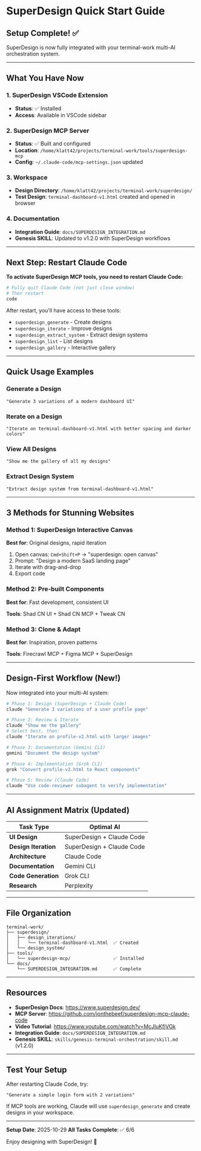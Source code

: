 # SuperDesign Quick Start Guide

## Setup Complete! ✅

SuperDesign is now fully integrated with your terminal-work multi-AI orchestration system.

---

## What You Have Now

### 1. SuperDesign VSCode Extension
- **Status**: ✅ Installed
- **Access**: Available in VSCode sidebar

### 2. SuperDesign MCP Server
- **Status**: ✅ Built and configured
- **Location**: `/home/klatt42/projects/terminal-work/tools/superdesign-mcp`
- **Config**: `~/.claude-code/mcp-settings.json` updated

### 3. Workspace
- **Design Directory**: `/home/klatt42/projects/terminal-work/superdesign/`
- **Test Design**: `terminal-dashboard-v1.html` created and opened in browser

### 4. Documentation
- **Integration Guide**: `docs/SUPERDESIGN_INTEGRATION.md`
- **Genesis SKILL**: Updated to v1.2.0 with SuperDesign workflows

---

## Next Step: Restart Claude Code

**To activate SuperDesign MCP tools, you need to restart Claude Code:**

```bash
# Fully quit Claude Code (not just close window)
# Then restart
code
```

After restart, you'll have access to these tools:
- `superdesign_generate` - Create designs
- `superdesign_iterate` - Improve designs
- `superdesign_extract_system` - Extract design systems
- `superdesign_list` - List designs
- `superdesign_gallery` - Interactive gallery

---

## Quick Usage Examples

### Generate a Design
```
"Generate 3 variations of a modern dashboard UI"
```

### Iterate on a Design
```
"Iterate on terminal-dashboard-v1.html with better spacing and darker colors"
```

### View All Designs
```
"Show me the gallery of all my designs"
```

### Extract Design System
```
"Extract design system from terminal-dashboard-v1.html"
```

---

## 3 Methods for Stunning Websites

### Method 1: SuperDesign Interactive Canvas
**Best for**: Original designs, rapid iteration

1. Open canvas: `Cmd+Shift+P` → "superdesign: open canvas"
2. Prompt: "Design a modern SaaS landing page"
3. Iterate with drag-and-drop
4. Export code

### Method 2: Pre-built Components
**Best for**: Fast development, consistent UI

**Tools**: Shad CN UI + Shad CN MCP + Tweak CN

### Method 3: Clone & Adapt
**Best for**: Inspiration, proven patterns

**Tools**: Firecrawl MCP + Figma MCP + SuperDesign

---

## Design-First Workflow (New!)

Now integrated into your multi-AI system:

```bash
# Phase 1: Design (SuperDesign + Claude Code)
claude "Generate 3 variations of a user profile page"

# Phase 2: Review & Iterate
claude "Show me the gallery"
# Select best, then:
claude "Iterate on profile-v2.html with larger images"

# Phase 3: Documentation (Gemini CLI)
gemini "Document the design system"

# Phase 4: Implementation (Grok CLI)
grok "Convert profile-v2.html to React components"

# Phase 5: Review (Claude Code)
claude "Use code-reviewer subagent to verify implementation"
```

---

## AI Assignment Matrix (Updated)

| Task Type | Optimal AI |
|-----------|-----------|
| **UI Design** | SuperDesign + Claude Code |
| **Design Iteration** | SuperDesign + Claude Code |
| **Architecture** | Claude Code |
| **Documentation** | Gemini CLI |
| **Code Generation** | Grok CLI |
| **Research** | Perplexity |

---

## File Organization

```
terminal-work/
├── superdesign/
│   ├── design_iterations/
│   │   └── terminal-dashboard-v1.html  ✅ Created
│   └── design_system/
├── tools/
│   └── superdesign-mcp/                ✅ Installed
└── docs/
    └── SUPERDESIGN_INTEGRATION.md      ✅ Complete
```

---

## Resources

- **SuperDesign Docs**: https://www.superdesign.dev/
- **MCP Server**: https://github.com/jonthebeef/superdesign-mcp-claude-code
- **Video Tutorial**: https://www.youtube.com/watch?v=McJluKfjVGk
- **Integration Guide**: `docs/SUPERDESIGN_INTEGRATION.md`
- **Genesis SKILL**: `skills/genesis-terminal-orchestration/skill.md` (v1.2.0)

---

## Test Your Setup

After restarting Claude Code, try:

```
"Generate a simple login form with 2 variations"
```

If MCP tools are working, Claude will use `superdesign_generate` and create designs in your workspace.

---

**Setup Date**: 2025-10-29
**All Tasks Complete**: ✅ 6/6

Enjoy designing with SuperDesign! 🎨
